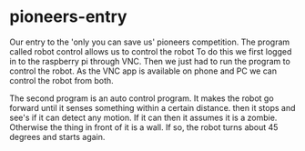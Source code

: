 # pioneers-entry
Our entry to the 'only you can save us' pioneers competition.
The program called robot control allows us to control the robot 
To do this we first logged in to the raspberry pi through VNC.
Then we just had to run the program to control the robot.
As the VNC app is available on phone and PC we can control the robot from both.

The second program is an auto control program.
It makes the robot go forward until it senses something within a certain distance.
then it stops and see's if it can detect any motion.
If it can then it assumes it is a zombie.
Otherwise the thing in front of it is a wall.
If so, the robot turns about 45 degrees and starts again.

